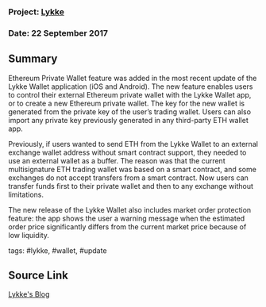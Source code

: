 ### Project: [Lykke](../projects/lykke.md)
### Date: 22 September 2017 
## Summary
  
Ethereum Private Wallet feature was added in the most recent update of the Lykke Wallet application (iOS and Android).
The new feature enables users to control their external Ethereum private wallet with the Lykke Wallet app, or to create a new Ethereum private wallet.
The key for the new wallet is generated from the private key of the user’s trading wallet. Users can also import any private key previously generated in any third-party ETH wallet app.
  
Previously, if users wanted to send ETH from the Lykke Wallet to an external exchange wallet address without smart contract support, they needed to use an external wallet as a buffer. The reason was that the current multisignature ETH trading wallet was based on a smart contract, and some exchanges do not accept transfers from a smart contract. Now users can transfer funds first to their private wallet and then to any exchange without limitations.
  
The new release of the Lykke Wallet also includes market order protection feature: the app shows the user a warning message when the estimated order price significantly differs from the current market price because of low liquidity.
  
tags: #lykke, #wallet, #update
## Source Link
[Lykke's Blog](https://www.lykke.com/city/blog/release-notes-build-661)
